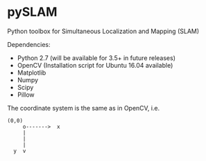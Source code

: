 # pySLAM
Python toolbox for Simultaneous Localization and Mapping (SLAM)

Dependencies:
 * Python 2.7 (will be available for 3.5+ in future releases)
 * OpenCV (Installation script for Ubuntu 16.04 available)
 * Matplotlib
 * Numpy
 * Scipy
 * Pillow

The coordinate system is the same as in OpenCV, i.e.

    (0,0)
         o------->  x
         |
         |
         |
      y  v
